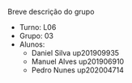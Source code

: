 Breve descrição do grupo

* Turno: L06
* Grupo: 03
* Alunos:
    - Daniel Silva up201909935 
    - Manuel Alves up201906910
    - Pedro Nunes up202004714

